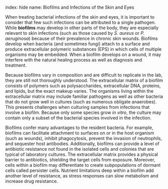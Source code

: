 index: hide
name: Biofilms and Infections of the Skin and Eyes

When treating bacterial infections of the skin and eyes, it is important to consider that few such infections can be attributed to a single pathogen. While  **biofilms** may develop in other parts of the body, they are especially relevant to skin infections (such as those caused by  *S. aureus* or  *P. aeruginosa*) because of their prevalence in chronic skin wounds. Biofilms develop when bacteria (and sometimes fungi) attach to a surface and produce extracellular polymeric substances (EPS) in which cells of multiple organisms may be embedded. When a biofilm develops on a wound, it may interfere with the natural healing process as well as diagnosis and treatment.

Because biofilms vary in composition and are difficult to replicate in the lab, they are still not thoroughly understood. The extracellular matrix of a biofilm consists of polymers such as polysaccharides, extracellular DNA, proteins, and lipids, but the exact makeup varies. The organisms living within the extracellular matrix may include familiar pathogens as well as other bacteria that do not grow well in cultures (such as numerous obligate anaerobes). This presents challenges when culturing samples from infections that involve a biofilm. Because only some species grow  *in vitro*, the culture may contain only a subset of the bacterial species involved in the infection.

Biofilms confer many advantages to the resident bacteria. For example, biofilms can facilitate attachment to surfaces on or in the host organism (such as wounds), inhibit phagocytosis, prevent the invasion of neutrophils, and sequester host antibodies. Additionally, biofilms can provide a level of antibiotic resistance not found in the isolated cells and colonies that are typical of laboratory cultures. The extracellular matrix provides a physical barrier to antibiotics, shielding the target cells from exposure. Moreover, cells within a biofilm may differentiate to create subpopulations of dormant cells called persister cells. Nutrient limitations deep within a biofilm add another level of resistance, as stress responses can slow metabolism and increase drug resistance.
